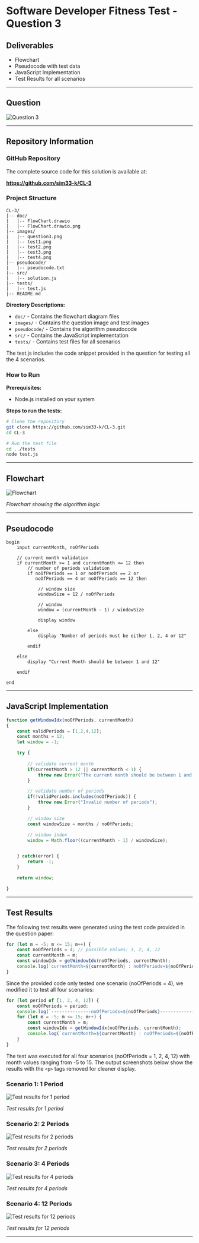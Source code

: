 # Software Developer Fitness Test - Question 3

## Deliverables

- Flowchart
- Pseudocode with test data
- JavaScript Implementation
- Test Results for all scenarios

---

## Question

![Question 3](screenshots/question3.png)

---

## Repository Information

### GitHub Repository

The complete source code for this solution is available at:

**https://github.com/sim33-k/CL-3**

### Project Structure

```
CL-3/
|-- doc/
|   |-- FlowChart.drawio
|   |-- FlowChart.drawio.png
|-- images/
|   |-- question3.png
|   |-- test1.png
|   |-- test2.png
|   |-- test3.png
|   |-- test4.png
|-- pseudocode/
|   |-- pseudocode.txt
|-- src/
|   |-- solution.js
|-- tests/
|   |-- test.js
|-- README.md
```

**Directory Descriptions:**

- `doc/` - Contains the flowchart diagram files
- `images/` - Contains the question image and test images
- `pseudocode/` - Contains the algorithm pseudocode
- `src/` - Contains the JavaScript implementation
- `tests/` - Contains test files for all scenarios

The test.js includes the code snippet provided in the question for testing all the 4 scenarios.

### How to Run

**Prerequisites:**
- Node.js installed on your system

**Steps to run the tests:**

```bash
# Clone the repository
git clone https://github.com/sim33-k/CL-3.git
cd CL-3

# Run the test file
cd ../tests
node test.js
```

---

## Flowchart

![Flowchart](FlowChart.drawio.png)

*Flowchart showing the algorithm logic*

---

## Pseudocode

```
begin
    input currentMonth, noOfPeriods

    // current month validation
    if currentMonth >= 1 and currentMonth <= 12 then
        // number of periods validation
        if noOfPeriods == 1 or noOfPeriods == 2 or 
           noOfPeriods == 4 or noOfPeriods == 12 then

            // window size
            windowSize = 12 / noOfPeriods

            // window
            window = (currentMonth - 1) / windowSize

            display window
        
        else
            display "Number of periods must be either 1, 2, 4 or 12"
            
        endif
        
    else 
        display "Current Month should be between 1 and 12"

    endif

end
```

---

## JavaScript Implementation

```javascript
function getWindowIdx(noOfPeriods, currentMonth)
{
    const validPeriods = [1,2,4,12];
    const months = 12;
    let window = -1;

    try {
        
        // validate current month
        if(currentMonth > 12 || currentMonth < 1) {
            throw new Error("The current month should be between 1 and 12");
        }

        // validate number of periods
        if(!validPeriods.includes(noOfPeriods)) {
            throw new Error("Invalid number of periods");
        }

        // window size
        const windowSize = months / noOfPeriods;

        // window index
        window = Math.floor((currentMonth - 1) / windowSize);


    } catch(error) {
        return -1;
    }

    return window;

}
```

---

## Test Results

The following test results were generated using the test code provided in the question paper:

```javascript
for (let m = -5; m <= 15; m++) {
    const noOfPeriods = 4; // possible values: 1, 2, 4, 12
    const currentMonth = m;
    const windowIdx = getWindowIdx(noOfPeriods, currentMonth);
    console.log(`currentMonth=${currentMonth} : noOfPeriods=${noOfPeriods} : window=${windowIdx}`);
}
```

Since the provided code only tested one scenario (noOfPeriods = 4), we modified it to test all four scenarios:

```javascript
for (let period of [1, 2, 4, 12]) {
    const noOfPeriods = period;
    console.log(`---------------noOfPeriods=${noOfPeriods}---------------`);
    for (let m = -5; m <= 15; m++) {
        const currentMonth = m;
        const windowIdx = getWindowIdx(noOfPeriods, currentMonth);
        console.log(`currentMonth=${currentMonth} : noOfPeriods=${noOfPeriods} : window=${windowIdx}`);
    }
}
```

The test was executed for all four scenarios (noOfPeriods = 1, 2, 4, 12) with month values ranging from -5 to 15. The output screenshots below show the results with the `<p>` tags removed for cleaner display.

### Scenario 1: 1 Period

![Test results for 1 period](screenshots/test1.png)

*Test results for 1 period*

### Scenario 2: 2 Periods

![Test results for 2 periods](screenshots/test2.png)

*Test results for 2 periods*

### Scenario 3: 4 Periods

![Test results for 4 periods](screenshots/test3.png)

*Test results for 4 periods*

### Scenario 4: 12 Periods

![Test results for 12 periods](screenshots/test4.png)

*Test results for 12 periods*

---

